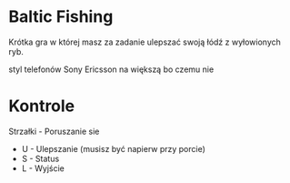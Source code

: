# Baltic Fishing

Krótka gra w której masz za zadanie ulepszać swoją łódź
z wyłowionych ryb.

styl telefonów Sony Ericsson na większą
bo czemu nie

# Kontrole
Strzałki - Poruszanie sie
- U - Ulepszanie (musisz być napierw przy porcie)
- S - Status
- L - Wyjście
